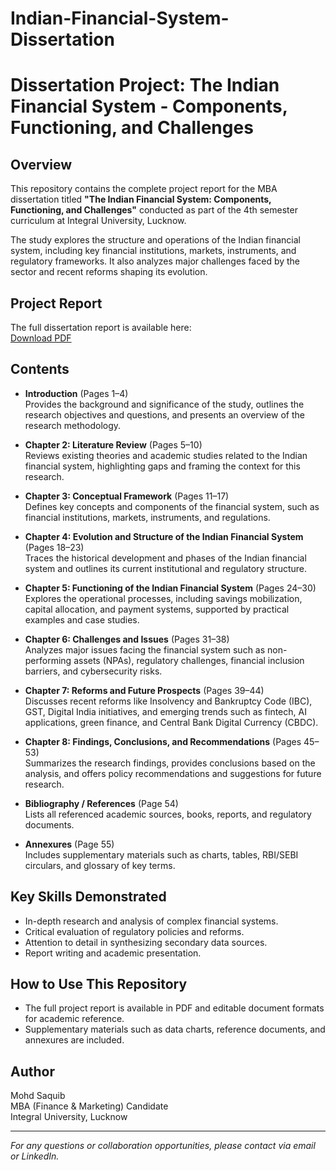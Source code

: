 # Indian-Financial-System-Dissertation
# Dissertation Project: The Indian Financial System - Components, Functioning, and Challenges

## Overview
This repository contains the complete project report for the MBA dissertation titled **"The Indian Financial System: Components, Functioning, and Challenges"** conducted as part of the 4th semester curriculum at Integral University, Lucknow.

The study explores the structure and operations of the Indian financial system, including key financial institutions, markets, instruments, and regulatory frameworks. It also analyzes major challenges faced by the sector and recent reforms shaping its evolution.

## Project Report

The full dissertation report is available here:  
[Download PDF](https://github.com/mohd-saquib62/Indian-Financial-System-Dissertation/blob/main/The%20Indian%20Financial%20System%20Report.pdf)


## Contents

- **Introduction** (Pages 1–4)  
  Provides the background and significance of the study, outlines the research objectives and questions, and presents an overview of the research methodology.

- **Chapter 2: Literature Review** (Pages 5–10)  
  Reviews existing theories and academic studies related to the Indian financial system, highlighting gaps and framing the context for this research.

- **Chapter 3: Conceptual Framework** (Pages 11–17)  
  Defines key concepts and components of the financial system, such as financial institutions, markets, instruments, and regulations.

- **Chapter 4: Evolution and Structure of the Indian Financial System** (Pages 18–23)  
  Traces the historical development and phases of the Indian financial system and outlines its current institutional and regulatory structure.

- **Chapter 5: Functioning of the Indian Financial System** (Pages 24–30)  
  Explores the operational processes, including savings mobilization, capital allocation, and payment systems, supported by practical examples and case studies.

- **Chapter 6: Challenges and Issues** (Pages 31–38)  
  Analyzes major issues facing the financial system such as non-performing assets (NPAs), regulatory challenges, financial inclusion barriers, and cybersecurity risks.

- **Chapter 7: Reforms and Future Prospects** (Pages 39–44)  
  Discusses recent reforms like Insolvency and Bankruptcy Code (IBC), GST, Digital India initiatives, and emerging trends such as fintech, AI applications, green finance, and Central Bank Digital Currency (CBDC).

- **Chapter 8: Findings, Conclusions, and Recommendations** (Pages 45–53)  
  Summarizes the research findings, provides conclusions based on the analysis, and offers policy recommendations and suggestions for future research.

- **Bibliography / References** (Page 54)  
  Lists all referenced academic sources, books, reports, and regulatory documents.

- **Annexures** (Page 55)  
  Includes supplementary materials such as charts, tables, RBI/SEBI circulars, and glossary of key terms.

## Key Skills Demonstrated
- In-depth research and analysis of complex financial systems.  
- Critical evaluation of regulatory policies and reforms.  
- Attention to detail in synthesizing secondary data sources.  
- Report writing and academic presentation.

## How to Use This Repository
- The full project report is available in PDF and editable document formats for academic reference.  
- Supplementary materials such as data charts, reference documents, and annexures are included.

## Author
Mohd Saquib  
MBA (Finance & Marketing) Candidate  
Integral University, Lucknow  

---

*For any questions or collaboration opportunities, please contact via email or LinkedIn.*
